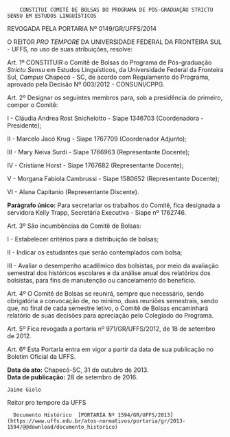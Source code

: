        CONSTITUI COMITÊ DE BOLSAS DO PROGRAMA DE PÓS-GRADUAÇÃO STRICTU SENSU EM ESTUDOS LINGUÍSTICOS  

REVOGADA PELA PORTARIA Nº 0149/GR/UFFS/2014

 O REITOR *PRO TEMPORE* DA UNIVERSIDADE FEDERAL DA FRONTEIRA SUL - UFFS, no uso de suas atribuições, resolve:

 Art. 1º CONSTITUIR o Comitê de Bolsas do Programa de Pós-graduação *Strictu Sensu* em Estudos Linguísticos, da Universidade Federal da Fronteira Sul, *Campus* Chapecó - SC, de acordo com Regulamento do Programa, aprovado pela Decisão Nº 003/2012 - CONSUNI/CPPG.

 Art. 2º Designar os seguintes membros para, sob a presidência do primeiro, compor o Comitê:

 I - Cláudia Andrea Rost Snichelotto - Siape 1346703 (Coordenadora -Presidente);

 II - Marcelo Jacó Krug - Siape 1767709 (Coordenador Adjunto);

 III - Mary Neiva Surdi - Siape 1766963 (Representante Docente); 

 IV - Cristiane Horst - Siape 1767682 (Representante Docente);

 V - Morgana Fabiola Cambrussi - Siape 1580652 (Representante Docente);

 VI - Alana Capitanio (Representante Discente).

 **Parágrafo único:** Para secretariar os trabalhos do Comitê, fica designada a servidora Kelly Trapp, Secretária Executiva - Siape nº 1762746.

 Art. 3º São incumbências do Comitê de Bolsas:

 I - Estabelecer critérios para a distribuição de bolsas;

 II - Indicar os estudantes que serão contemplados com bolsa;

 III - Avaliar o desempenho acadêmico dos bolsistas, por meio da avaliação semestral dos históricos escolares e da análise anual dos relatórios dos bolsistas, para fins de manutenção ou cancelamento do benefício.

 Art. 4º O Comitê de Bolsas se reunirá, sempre que necessário, sendo obrigatória a convocação de, no mínimo, duas reuniões semestrais, sendo que, no final de cada semestre letivo, o Comitê de Bolsas encaminhará relatório de suas decisões para apreciação pelo Colegiado do Programa.

 Art. 5º Fica revogada a portaria nº 971/GR/UFFS/2012, de 18 de setembro de 2012.

 Art. 6º Esta Portaria entra em vigor a partir da data de sua publicação no Boletim Oficial da UFFS.

  

   **Data do ato:** Chapecó-SC, 31 de outubro de 2013.   
 **Data de publicação:**  28 de setembro de 2016. 

    Jaime Giolo   
 Reitor pro tempore da UFFS 

      Documento Histórico  [PORTARIA Nº 1594/GR/UFFS/2013](https://www.uffs.edu.br/atos-normativos/portaria/gr/2013-1594/@@download/documento_historico)     
      